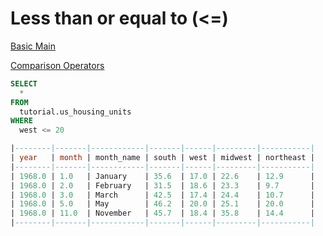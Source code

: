 Less than or equal to (<=)
==========

[Basic Main](./0.%20Basic%20Main.md)

[Comparison Operators](./4.%20ComparisonOperators.md)

```sql
SELECT
  *
FROM
  tutorial.us_housing_units
WHERE
  west <= 20

|--------|-------|------------|-------|------|---------|-----------|
| year   | month | month_name | south | west | midwest | northeast | 
|--------|-------|------------|-------|------|---------|-----------| 
| 1968.0 | 1.0   | January    | 35.6  | 17.0 | 22.6    | 12.9      | 
| 1968.0 | 2.0   | February   | 31.5  | 18.6 | 23.3    | 9.7       | 
| 1968.0 | 3.0   | March      | 42.5  | 17.4 | 24.4    | 10.7      | 
| 1968.0 | 5.0   | May        | 46.2  | 20.0 | 25.1    | 20.0      | 
| 1968.0 | 11.0  | November   | 45.7  | 18.4 | 35.8    | 14.4      |
|--------|-------|------------|-------|------|---------|-----------| 
```